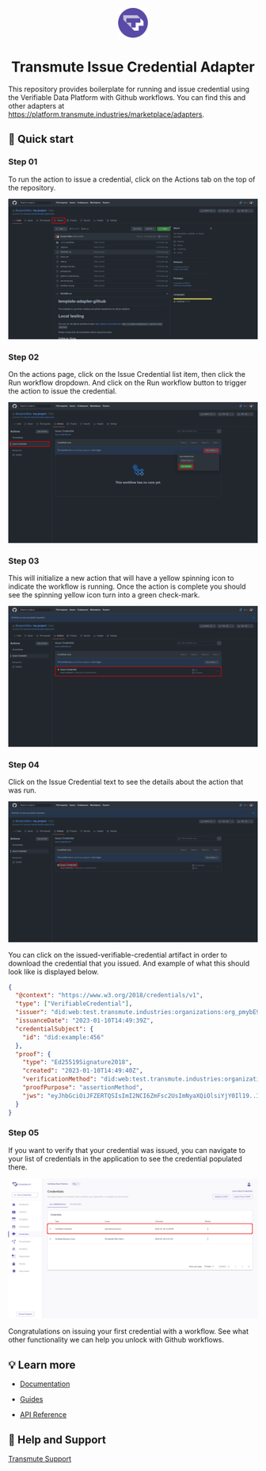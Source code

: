 <p align="center">
  <a href="https://transmute.industries">
    <img alt="Transmute" src="./figs/circle-logo.png" width="60" />
  </a>
</p>
<h1 align="center">
  Transmute Issue Credential Adapter
</h1>

This repository provides boilerplate for running and issue credential using the Verifiable Data Platform with
Github workflows. You can find this and other adapters at https://platform.transmute.industries/marketplace/adapters.

## 🚀 Quick start

### Step 01

To run the action to issue a credential, click on the Actions tab on the top of the repository.

![Transmute Adapter Run Action](./figs/step_01.png)

### Step 02

On the actions page, click on the Issue Credential list item, then click the Run workflow dropdown. And click on the Run workflow button to trigger the action to issue the credential.

![Transmute Adapter Trigger Action](./figs/step_02.png)

### Step 03

This will initialize a new action that will have a yellow spinning icon to indicate the workflow is running. Once the action is complete you should see the spinning yellow icon turn into a green check-mark.

![Transmute Adapter Run Action - In Progress](./figs/step_03.png)

### Step 04

Click on the Issue Credential text to see the details about the action that was run.

![Transmute Adapter Run Action - Complete](./figs/step_04.png)

You can click on the issued-verifiable-credential artifact in order to download the credential that you issued. And example of what this should look like is displayed below.

```json
{
  "@context": "https://www.w3.org/2018/credentials/v1",
  "type": ["VerifiableCredential"],
  "issuer": "did:web:test.transmute.industries:organizations:org_pmybE9LVkDde9Jh7",
  "issuanceDate": "2023-01-10T14:49:39Z",
  "credentialSubject": {
    "id": "did:example:456"
  },
  "proof": {
    "type": "Ed25519Signature2018",
    "created": "2023-01-10T14:49:40Z",
    "verificationMethod": "did:web:test.transmute.industries:organizations:org_pmybE9LVkDde9Jh7#z6MkfJwuJniojSD6XmeQ3V9xkkaw6EZp53BnnMMUrQNxAGRM",
    "proofPurpose": "assertionMethod",
    "jws": "eyJhbGciOiJFZERTQSIsImI2NCI6ZmFsc2UsImNyaXQiOlsiYjY0Il19..IOyALSto5FQwa8HUxM2e8dYrT8rQG__v0rT4hxCnPTaXMRSFL8DGWbo0q3kcemP20US9e4V80zlXqsttl9ezBg"
  }
}
```

### Step 05

If you want to verify that your credential was issued, you can navigate to your list of credentials in the application to see the credential populated there.

![Transmute Adapter Run Action - Credential in platform](./figs/step_05.png)

Congratulations on issuing your first credential with a workflow. See what other functionality we can help you unlock with Github workflows.

## 💡 Learn more

- [Documentation](https://guide.transmute.industries/verifiable-data-platform/technical-documentation)

- [Guides](https://guide.transmute.industries/verifiable-data-platform/)

- [API Reference](https://platform.transmute.industries/openapi/openapi.yaml)

## 📘 Help and Support

[Transmute Support](https://transmute.atlassian.net/servicedesk/customer/portal/1)
